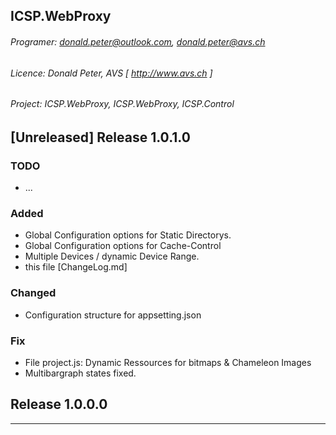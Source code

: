 ## ICSP.WebProxy

###### Programer: donald.peter@outlook.com, donald.peter@avs.ch
###### Licence: Donald Peter, AVS [ http://www.avs.ch ]
###### Project: ICSP.WebProxy, ICSP.WebProxy, ICSP.Control

## [Unreleased] Release 1.0.1.0
### TODO
- ...

### Added
- Global Configuration options for Static Directorys.
- Global Configuration options for Cache-Control
- Multiple Devices / dynamic Device Range.
- this file [ChangeLog.md]

### Changed
- Configuration structure for appsetting.json

### Fix
- File project.js: Dynamic Ressources for bitmaps & Chameleon Images
- Multibargraph states fixed.

## Release 1.0.0.0
--- 
